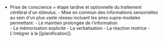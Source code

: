 - Prise de conscience = étape tardive et optionnelle du traitement cérébral d'un stimulus.
		- Mise en commun des informations sensorielles au sein d'un plus vaste réseau incluant les aires supra-modales permettant:
			- Le maintien prolongée de l'information  
			- La mémorisation explicite 
			- La verbalisation
			- La réaction motrice
			- L'intégrer à la [[planification]].
